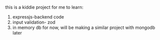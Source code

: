 this is a kiddie project for me to learn:

1. expressjs-backend code
2. input validation- zod
3. in memory db for now, will be making a similar project with mongodb later
